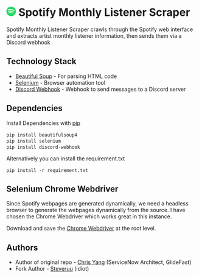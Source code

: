 <img src="assets\spotify_logo.png" alt="Spotify Logo" width="25" height="25"> Spotify Monthly Listener Scraper
=======================

Spotify Monthly Listener Scraper crawls through the Spotify web interface and extracts artist monthly listener information, then sends them via a Discord webhook

## Technology Stack
 - [Beautiful Soup](https://pypi.org/project/beautifulsoup4/) - For parsing HTML code
 - [Selenium](https://pypi.org/project/selenium/) - Browser automation tool
 - [Discord Webhook](https://pypi.org/project/discord-webhook/) - Webhook to send messages to a Discord server

## Dependencies
Install Dependencies with [pip](https://pypi.org/project/pip/)

```
pip install beautifulsoup4
pip install selenium
pip install discord-webhook
```

Alternatively you can install the requirement.txt
```
pip install -r requirement.txt
```

## Selenium Chrome Webdriver
Since Spotify webpages are generated dynamically, we need a headless browser to generate the webpages dynamically from the source. I have chosen the Chrome Webdriver which works great in this instance.

Download and save the <a href="http://chromedriver.chromium.org/downloads">Chrome Webdriver</a> at the root level.

## Authors
  * Author of original repo - [Chris Yang](https://chrisyang.io) (ServiceNow Architect, GlideFast)  
  * Fork Author - [Steveruu](https://steveruu.github.io) (idiot)
